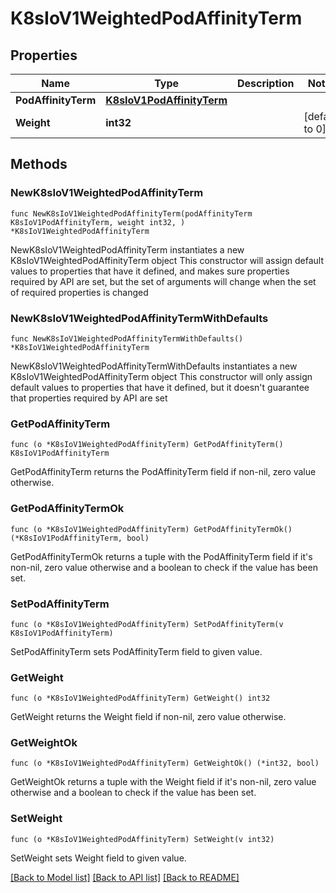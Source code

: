# K8sIoV1WeightedPodAffinityTerm

## Properties

Name | Type | Description | Notes
------------ | ------------- | ------------- | -------------
**PodAffinityTerm** | [**K8sIoV1PodAffinityTerm**](K8sIoV1PodAffinityTerm.md) |  | 
**Weight** | **int32** |  | [default to 0]

## Methods

### NewK8sIoV1WeightedPodAffinityTerm

`func NewK8sIoV1WeightedPodAffinityTerm(podAffinityTerm K8sIoV1PodAffinityTerm, weight int32, ) *K8sIoV1WeightedPodAffinityTerm`

NewK8sIoV1WeightedPodAffinityTerm instantiates a new K8sIoV1WeightedPodAffinityTerm object
This constructor will assign default values to properties that have it defined,
and makes sure properties required by API are set, but the set of arguments
will change when the set of required properties is changed

### NewK8sIoV1WeightedPodAffinityTermWithDefaults

`func NewK8sIoV1WeightedPodAffinityTermWithDefaults() *K8sIoV1WeightedPodAffinityTerm`

NewK8sIoV1WeightedPodAffinityTermWithDefaults instantiates a new K8sIoV1WeightedPodAffinityTerm object
This constructor will only assign default values to properties that have it defined,
but it doesn't guarantee that properties required by API are set

### GetPodAffinityTerm

`func (o *K8sIoV1WeightedPodAffinityTerm) GetPodAffinityTerm() K8sIoV1PodAffinityTerm`

GetPodAffinityTerm returns the PodAffinityTerm field if non-nil, zero value otherwise.

### GetPodAffinityTermOk

`func (o *K8sIoV1WeightedPodAffinityTerm) GetPodAffinityTermOk() (*K8sIoV1PodAffinityTerm, bool)`

GetPodAffinityTermOk returns a tuple with the PodAffinityTerm field if it's non-nil, zero value otherwise
and a boolean to check if the value has been set.

### SetPodAffinityTerm

`func (o *K8sIoV1WeightedPodAffinityTerm) SetPodAffinityTerm(v K8sIoV1PodAffinityTerm)`

SetPodAffinityTerm sets PodAffinityTerm field to given value.


### GetWeight

`func (o *K8sIoV1WeightedPodAffinityTerm) GetWeight() int32`

GetWeight returns the Weight field if non-nil, zero value otherwise.

### GetWeightOk

`func (o *K8sIoV1WeightedPodAffinityTerm) GetWeightOk() (*int32, bool)`

GetWeightOk returns a tuple with the Weight field if it's non-nil, zero value otherwise
and a boolean to check if the value has been set.

### SetWeight

`func (o *K8sIoV1WeightedPodAffinityTerm) SetWeight(v int32)`

SetWeight sets Weight field to given value.



[[Back to Model list]](../README.md#documentation-for-models) [[Back to API list]](../README.md#documentation-for-api-endpoints) [[Back to README]](../README.md)


